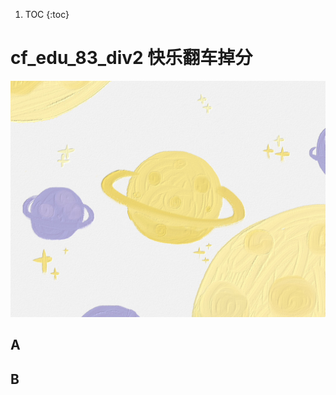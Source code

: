 1. TOC
{:toc}
# cf_edu_83_div2 快乐翻车掉分
![213](/images/img-0d26d19f624280348f523fd452336fcf.jpg)


## A


## B
